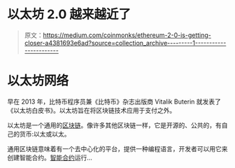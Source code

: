 # 以太坊 2.0 越来越近了

> 原文：<https://medium.com/coinmonks/ethereum-2-0-is-getting-closer-a4381693e6ad?source=collection_archive---------1----------------------->

# 以太坊网络

早在 2013 年，比特币程序员兼《比特币》杂志出版商 Vitalik Buterin 就发表了《以太坊白皮书》。以太坊旨在将区块链技术应用于支付之外。

以太坊是一个通用的[区块链](https://www.bitprime.co.nz/blog/blockchain-3-0-future-technology/)。像许多其他区块链一样，它是开源的、公共的，有自己的货币:以太或以太。

通用区块链意味着有一个去中心化的平台，提供一种编程语言，开发者可以用它来创建智能合约。[智能合约](https://www.bitprime.co.nz/blog/smart-contracts/)运行…